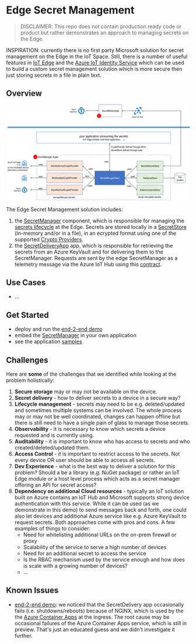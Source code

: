 # Edge Secret Management

> DISCLAIMER: This repo does not contain production ready code or product but rather demonstrates an approach to managing secrets on the Edge.

INSPIRATION: currently there is no first party Microsoft solution for secret management on the Edge in the IoT Space. Still, there is a number of useful features in [IoT Edge](https://azure.microsoft.com/en-us/services/iot-edge/) and the [Azure IoT Identity Service](https://azure.github.io/iot-identity-service/) which can be used to build a custom secret management solution which is more secure then just storing secrets in a file in plain text.

## Overview
![](./images/overview-arch.png)

The Edge Secret Management solution includes:
1. the [SecretManager](./SecretManager/) component, which is responsible for managing the [secrets lifecycle](./SecretManager/README.md#secrets-lifecycle) at the Edge. Secrets are stored locally in a [SecretStore](./SecretManager/README.md#secrets-store) (in-memory and/or in a file), in an ecrypted format using one of the supported [Crypto Providers](./CryptoProvider/). 
2. the [SecretDeliveryApp](./SecretDeliveryApp/) app, which is responsible for retrieving the secrets from an Azure KeyVault and for delivering them to the SecretManager. Requests are sent by the edge SecretManager as a telemetry message via the Azure IoT Hub using this [contract](./docs/contracts.md).


## Use Cases
* ...


## Get Started
* deploy and run the [end-2-end demo](./docs/e2e-demo.md)
* embed the [SecretManager](./SecretManager/) in your own application
* see the application [samples](./Samples/)

## Challenges
Here are **some** of the challenges that we identified while looking at the problem holistically:

1. **Secure storage** may or may not be available on the device.
2. **Secret delivery** - how to deliver secrets to a device in a secure way?
3. **Lifecycle management** - secrets may need to be e.g. deleted/updated and sometimes multiple systems can be involved. The whole process may or may not be well coordinated, changes can happen offline but there is still need to have a single pain of glass to manage those secrets.
4. **Observability** - it is necessary to know which secrets a device requested and is currently using.
5. **Auditability** - it is important to know who has access to secrets and who created/deleted/updated them.
6. **Access Control** - it is important to restrict access to the secrets. Not every device OR user should be able to access all secrets.
7. **Dev Experience** - what is the best way to deliver a solution for this problem? Should a be a library (e.g. NuGet package) or rather an IoT Edge module or a host level process which acts as a secret manager offering an API for secret access?
8. **Dependency on additional Cloud resources** - typically an IoT solution built on Azure contains an IoT Hub and Microsoft supports strong device authentication with this service. While it can be used (as we demonstrate in this demo) to send messages back and forth, one could also let devices and additional Azure service like e.g. Azure KeyVault to request secrets. Both approaches come with pros and cons. A few examples of things to consider:
   - Need for whitelisting additional URLs on the on-prem firewall or proxy
   - Scalability of the service to serve a high number of devices
   - Need for an additional secret to access the service
   - Is the RBAC mechanism used by the service enough and how does is scale with a growing number of devices?
   - ...

## Known Issues
* [end-2-end demo](./docs/e2e-demo.md): we noticed that the SecretDelivery app occasionally fails (i.e. shutdowns/reboots) because of NGINX, which is used by the the [Azure Container Apps](https://azure.microsoft.com/en-us/services/container-apps/) at the ingress. The root cause may be occasional failures of the Azure Container Apps service, which is still in preview. That's just an educated guess and we didn't investigate it further.
